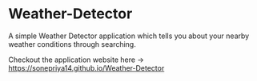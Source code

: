 # Weather-Detector
A simple Weather Detector application which tells you about your nearby weather conditions through searching.

Checkout the application website here ->  https://sonepriya14.github.io/Weather-Detector
